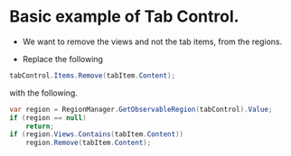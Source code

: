 # Basic example of Tab Control. 
- We want to remove the views and not the tab items, from the regions.

- Replace the following 

```cs
tabControl.Items.Remove(tabItem.Content);
```
with the following.

```cs
var region = RegionManager.GetObservableRegion(tabControl).Value;
if (region == null)
    return;
if (region.Views.Contains(tabItem.Content))
    region.Remove(tabItem.Content);
```